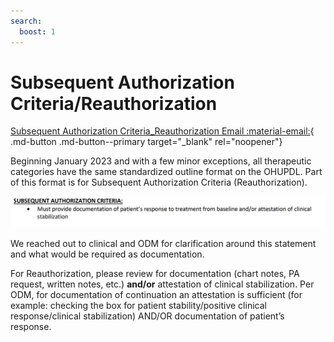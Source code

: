 ```yaml
---
search:
  boost: 1
---
```


# Subsequent Authorization Criteria/Reauthorization

[Subsequent Authorization Criteria_Reauthorization Email :material-email:](https://mygainwell-my.sharepoint.com/:u:/r/personal/christopher_nguyen_gainwelltechnologies_com/Documents/Evergreen/Emails/Subsequent%20Authorization%20Criteria_Reauthorization.msg?csf=1&web=1&e=dCoRci){ .md-button .md-button--primary target="_blank" rel="noopener"}

Beginning January 2023 and with a few minor exceptions, all therapeutic categories have the same standardized outline format on the OHUPDL. Part of this format is for Subsequent Authorization Criteria (Reauthorization).

![](../../img/Pharmacist_Reference_Guide_Attachments/Subsequent%20Authorization.gif)

We reached out to clinical and ODM for clarification around this statement and what would be required as documentation.
 
For Reauthorization, please review for documentation (chart notes, PA request, written notes, etc.) **and/or** attestation of clinical stabilization. 
Per ODM, for documentation of continuation an attestation is sufficient (for example: checking the box for patient stability/positive clinical response/clinical stabilization) AND/OR documentation of patient’s response.
